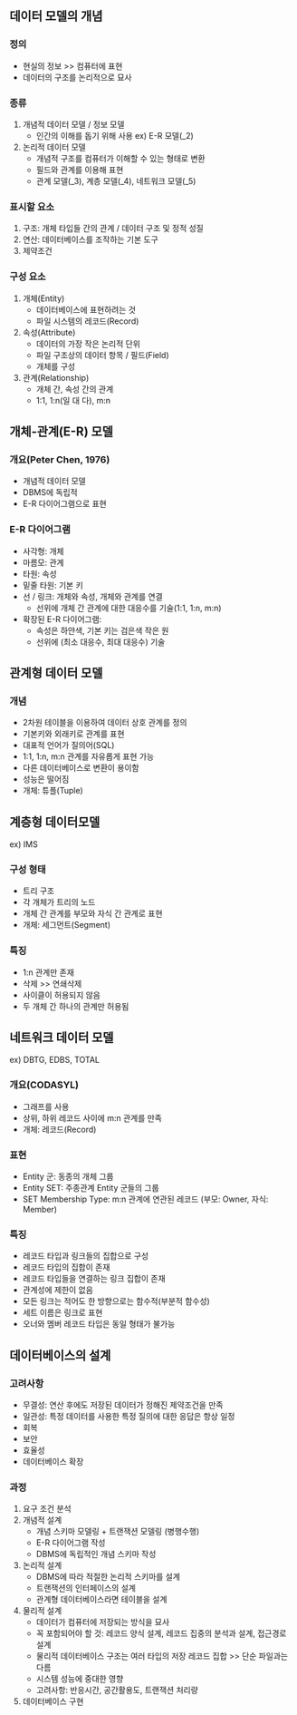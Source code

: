 ## 데이터 모델의 개념

### 정의
- 현실의 정보 >> 컴퓨터에 표현
- 데이터의 구조를 논리적으로 묘사

### 종류
1. 개념적 데이터 모델 / 정보 모델
    - 인간의 이해를 돕기 위해 사용
    ex) E-R 모델(_2)
2. 논리적 데이터 모델
    - 개념적 구조를 컴퓨터가 이해할 수 있는 형태로 변환
    - 필드와 관계를 이용해 표현
    - 관계 모델(_3), 계층 모델(_4), 네트워크 모델(_5)

### 표시할 요소
1. 구조: 개체 타입들 간의 관계 / 데이터 구조 및 정적 성질
2. 연산: 데이터베이스를 조작하는 기본 도구
3. 제약조건

### 구성 요소
1. 개체(Entity)
    - 데이터베이스에 표현하려는 것
    - 파일 시스템의 레코드(Record)
2. 속성(Attribute)
    - 데이터의 가장 작은 논리적 단위
    - 파일 구조상의 데이터 항목 / 필드(Field)
    - 개체를 구성
3. 관계(Relationship)
    - 개체 간, 속성 간의 관계
    - 1:1, 1:n(일 대 다), m:n

## 개체-관계(E-R) 모델

### 개요(Peter Chen, 1976)
- 개념적 데이터 모델
- DBMS에 독립적
- E-R 다이어그램으로 표현

### E-R 다이어그램
- 사각형: 개체
- 마름모: 관계
- 타원: 속성
- 밑줄 타원: 기본 키
- 선 / 링크: 개체와 속성, 개체와 관계를 연결
    - 선위에 개체 간 관계에 대한 대응수를 기술(1:1, 1:n, m:n)
- 확장된 E-R 다이어그램: 
    - 속성은 하얀색, 기본 키는 검은색 작은 원
    - 선위에 (최소 대응수, 최대 대응수) 기술

## 관계형 데이터 모델

### 개념
- 2차원 테이블을 이용하여 데이터 상호 관계를 정의
- 기본키와 외래키로 관계를 표현
- 대표적 언어가 질의어(SQL)
- 1:1, 1:n, m:n 관계를 자유롭게 표현 가능
- 다른 데이터베이스로 변환이 용이함
- 성능은 떨어짐
- 개체: 튜플(Tuple)

## 계층형 데이터모델
ex) IMS

### 구성 형태
- 트리 구조
- 각 개체가 트리의 노드
- 개체 간 관계를 부모와 자식 간 관계로 표현
- 개체: 세그먼트(Segment)

### 특징
- 1:n 관계만 존재
- 삭제 >> 연쇄삭제
- 사이클이 허용되지 않음
- 두 개체 간 하나의 관계만 허용됨

## 네트워크 데이터 모델
ex) DBTG, EDBS, TOTAL

### 개요(CODASYL)
- 그래프를 사용
- 상위, 하위 레코드 사이에 m:n 관계를 만족
- 개체: 레코드(Record)

### 표현
- Entity 군: 동종의 개체 그룹
- Entity SET: 주종관계 Entity 군들의 그룹
- SET Membership Type: m:n 관계에 연관된 레코드 (부모: Owner, 자식: Member)

### 특징
- 레코드 타입과 링크들의 집합으로 구성
- 레코드 타입의 집합이 존재
- 레코드 타입들을 연결하는 링크 집합이 존재
- 관계성에 제한이 없음
- 모든 링크는 적어도 한 방향으로는 함수적(부분적 함수성)
- 세트 이름은 링크로 표현
- 오너와 멤버 레코드 타입은 동일 형태가 불가능

## 데이터베이스의 설계

### 고려사항
- 무결성: 연산 후에도 저장된 데이터가 정해진 제약조건을 만족
- 일관성: 특정 데이터를 사용한 특정 질의에 대한 응답은 항상 일정
- 회복
- 보안
- 효율성
- 데이터베이스 확장

### 과정
1. 요구 조건 분석
2. 개념적 설계
    - 개념 스키마 모델링 + 트랜잭션 모델링 (병행수행)
    - E-R 다이어그램 작성
    - DBMS에 독립적인 개념 스키마 작성
3. 논리적 설계
    - DBMS에 따라 적절한 논리적 스키마를 설계
    - 트랜잭션의 인터페이스의 설계
    - 관계형 데이터베이스라면 테이블을 설계
4. 물리적 설계
    - 데이터가 컴퓨터에 저장되는 방식을 묘사
    - 꼭 포함되어야 할 것: 레코드 양식 설계, 레코드 집중의 분석과 설계, 접근경로 설계
    - 물리적 데이터베이스 구조는 여러 타입의 저장 레코드 집합 >> 단순 파일과는 다름
    - 시스템 성능에 중대한 영향
    * 고려사항: 반응시간, 공간활용도, 트랜잭션 처리량
5. 데이터베이스 구현